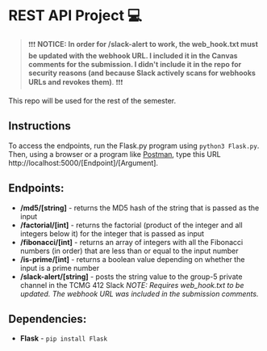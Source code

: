 # REST API Project :computer:
> :exclamation::exclamation::exclamation: **NOTICE: In order for /slack-alert to work, the web_hook.txt must be updated with the webhook URL. I included it in the Canvas comments for the submission. I didn't include it in the repo for security reasons (and because Slack actively scans for webhooks URLs and revokes them)**. :exclamation::exclamation::exclamation:

This repo will be used for the rest of the semester.

## Instructions
To access the endpoints, run the Flask.py program using `python3 Flask.py`.  Then, using a browser or a program like [Postman](https://www.postman.com/ "Postman"), type this URL http://localhost:5000/[Endpoint]/[Argument].

## Endpoints:
- **/md5/[string]** - returns the MD5 hash of the string that is passed as the input
- **/factorial/[int]** - returns the factorial (product of the integer and all integers below it) for the integer that is passed as input
- **/fibonacci/[int]** - returns an array of integers with all the Fibonacci numbers (in order) that are less than or equal to the input number
- **/is-prime/[int]** - returns a boolean value depending on whether the input is a prime number
- **/slack-alert/[string]** - posts the string value to the group-5 private channel in the TCMG 412 Slack
*NOTE: Requires web_hook.txt to be updated. The webhook URL was included in the submission comments.*

## Dependencies:
- **Flask** - `pip install Flask`
